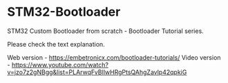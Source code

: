 # STM32-Bootloader
STM32 Custom Bootloader from scratch - Bootloader Tutorial series.

Please check the text explanation.

Web version - https://embetronicx.com/bootloader-tutorials/
Video version - https://www.youtube.com/watch?v=jzo7z2gNBgg&list=PLArwqFvBIlwHRgPtsQAhgZavlp42qpkiG
